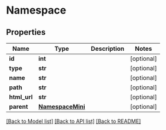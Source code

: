 # Namespace

## Properties
Name | Type | Description | Notes
------------ | ------------- | ------------- | -------------
**id** | **int** |  | [optional] 
**type** | **str** |  | [optional] 
**name** | **str** |  | [optional] 
**path** | **str** |  | [optional] 
**html_url** | **str** |  | [optional] 
**parent** | [**NamespaceMini**](NamespaceMini.md) |  | [optional] 

[[Back to Model list]](../README.md#documentation-for-models) [[Back to API list]](../README.md#documentation-for-api-endpoints) [[Back to README]](../README.md)

